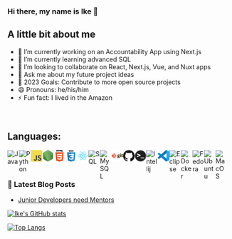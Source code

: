 ### Hi there, my name is Ike 👋

<!--
**ike5/ike5** is a ✨ _special_ ✨ repository because its `README.md` (this file) appears on your GitHub profile.
-->

## A little bit about me
- 🔭 I’m currently working on an Accountability App using Next.js
- 🌱 I’m currently learning advanced SQL
- 👯 I’m looking to collaborate on React, Next.js, Vue, and Nuxt apps
- 💬 Ask me about my future project ideas
- 📅 2023 Goals: Contribute to more open source projects
- 😄 Pronouns: he/his/him
- ⚡ Fun fact: I lived in the Amazon


<!-- ### Connect with me:
[<img align="left" alt="ike5 | LinkedIn" width="22px" src="https://cdn.jsdelivr.net/npm/simple-icons@v3/icons/linkedin.svg" />][linkedin]
[<img align="left" alt="ike5 | YouTube" width="22px" src="https://cdn.jsdelivr.net/npm/simple-icons@v3/icons/youtube.svg" />][youtube]
[<img align="left" alt="ikemaldonado.com" width="22px" src="https://raw.githubusercontent.com/iconic/open-iconic/master/svg/globe.svg" />][website]
 -->
<br/>

## Languages:  

<img align="left" alt="Java" width="26px" 
src="https://brandslogos.com/wp-content/uploads/images/large/java-logo-1.png" />

<img align="left" alt="Python" width="26px" 
src="https://cdn.freebiesupply.com/logos/large/2x/python-5-logo-png-transparent.png" />

<img align="left" alt="JavaScript" width="26px" src="https://raw.githubusercontent.com/github/explore/80688e429a7d4ef2fca1e82350fe8e3517d3494d/topics/javascript/javascript.png" />

<img align="left" alt="Node.js" width="26px" src="https://raw.githubusercontent.com/github/explore/80688e429a7d4ef2fca1e82350fe8e3517d3494d/topics/nodejs/nodejs.png" />

<img align="left" alt="HTML5" width="26px" src="https://raw.githubusercontent.com/github/explore/80688e429a7d4ef2fca1e82350fe8e3517d3494d/topics/html/html.png" />

<img align="left" alt="CSS3" width="26px" src="https://raw.githubusercontent.com/github/explore/80688e429a7d4ef2fca1e82350fe8e3517d3494d/topics/css/css.png" />

<img align="left" alt="React" width="26px" src="https://raw.githubusercontent.com/github/explore/80688e429a7d4ef2fca1e82350fe8e3517d3494d/topics/react/react.png" />

<img align="left" alt="SQL" width="26px" src="https://www.pngitem.com/pimgs/m/197-1973343_sql-database-icon-png-transparent-png.png" />

<img align="left" alt="MySQL" width="26px" src="https://download.logo.wine/logo/MySQL/MySQL-Logo.wine.png" />

<img align="left" alt="Git" width="26px" src="https://raw.githubusercontent.com/github/explore/80688e429a7d4ef2fca1e82350fe8e3517d3494d/topics/git/git.png" />

<img align="left" alt="GitHub" width="26px" src="https://raw.githubusercontent.com/github/explore/78df643247d429f6cc873026c0622819ad797942/topics/github/github.png" />

<img align="left" alt="Terminal" width="26px" src="https://raw.githubusercontent.com/github/explore/80688e429a7d4ef2fca1e82350fe8e3517d3494d/topics/terminal/terminal.png" />

<img align="left" alt="Intellij" width="26px" 
src="https://upload.wikimedia.org/wikipedia/commons/thumb/9/9c/IntelliJ_IDEA_Icon.svg/1024px-IntelliJ_IDEA_Icon.svg.png" />

<img align="left" alt="Visual Studio Code" width="26px" src="https://raw.githubusercontent.com/github/explore/80688e429a7d4ef2fca1e82350fe8e3517d3494d/topics/visual-studio-code/visual-studio-code.png" />

<img align="left" alt="Eclipse" width="26px" 
src="https://cdn.freebiesupply.com/logos/large/2x/eclipse-11-logo-png-transparent.png" />

<img align="left" alt="Docker" width="26px" 
src="https://www.docker.com/sites/default/files/d8/2019-07/vertical-logo-monochromatic.png" />

<img align="left" alt="Fedora" width="26px" 
src="https://upload.wikimedia.org/wikipedia/commons/thumb/3/3f/Fedora_logo.svg/1024px-Fedora_logo.svg.png" />

<img align="left" alt="Ubuntu" width="26px" 
src="https://upload.wikimedia.org/wikipedia/commons/thumb/a/ab/Logo-ubuntu_cof-orange-hex.svg/1200px-Logo-ubuntu_cof-orange-hex.svg.png" />

<img align="left" alt="MacOS" width="26px" 
src="https://upload.wikimedia.org/wikipedia/commons/thumb/3/30/MacOS_logo.svg/2048px-MacOS_logo.svg.png" />









<br>
<br>


### 📕 Latest Blog Posts
<!-- BLOG-POST-LIST:START -->
- [Junior Developers need Mentors](https://dev.to/ike5/junior-developers-need-mentors-4aei)
<!-- BLOG-POST-LIST:END -->


[![Ike's GitHub stats](https://github-readme-stats.vercel.app/api?username=ike5&show_icons=true&count_private=true)](https://github.com/anuraghazra/github-readme-stats)

[![Top Langs](https://github-readme-stats.vercel.app/api/top-langs/?username=ike5&langs_count=8)](https://github.com/anuraghazra/github-readme-stats)


[appLink]: https://github.com/ike5/SchedulingManagerV2
[linkedin]: https://www.linkedin.com/in/ike-maldonado/
[youtube]: https://www.youtube.com/channel/UCM_QWbs_QJV0DyU_8rbV9zQ
[website]: https://www.ikemaldonado.com
